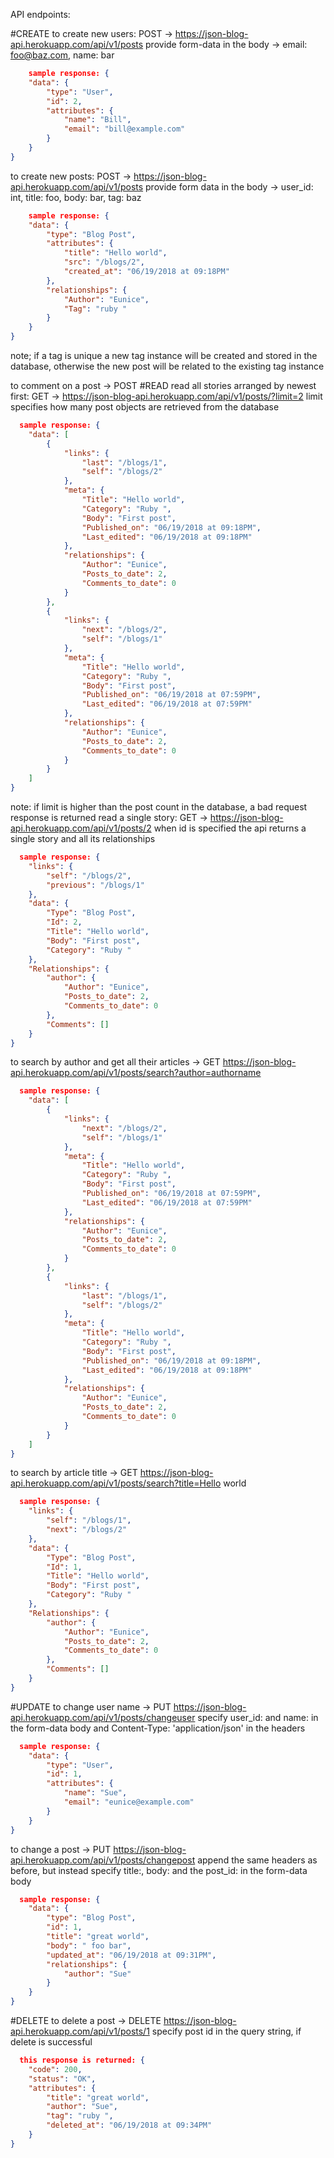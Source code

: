 API endpoints:

#CREATE
  to create new users: POST -> https://json-blog-api.herokuapp.com/api/v1/posts
    provide form-data in the body -> email: foo@baz.com, name: bar
```json
    sample response: {
    "data": {
        "type": "User",
        "id": 2,
        "attributes": {
            "name": "Bill",
            "email": "bill@example.com"
        }
    }
}
```
  to create new posts: POST -> https://json-blog-api.herokuapp.com/api/v1/posts
    provide form data in the body -> user_id: int, title: foo, body: bar, tag: baz
```json    
    sample response: {
    "data": {
        "type": "Blog Post",
        "attributes": {
            "title": "Hello world",
            "src": "/blogs/2",
            "created_at": "06/19/2018 at 09:18PM"
        },
        "relationships": {
            "Author": "Eunice",
            "Tag": "ruby "
        }
    }
}
```
  note; if a tag is unique a new tag instance will be created and stored in the database, otherwise the new post will be related to the existing tag instance

  to comment on a post -> POST 
#READ
  read all stories arranged by newest first: GET -> https://json-blog-api.herokuapp.com/api/v1/posts/?limit=2
  limit specifies how many post objects are retrieved from the database
```json  
  sample response: {
    "data": [
        {
            "links": {
                "last": "/blogs/1",
                "self": "/blogs/2"
            },
            "meta": {
                "Title": "Hello world",
                "Category": "Ruby ",
                "Body": "First post",
                "Published_on": "06/19/2018 at 09:18PM",
                "Last_edited": "06/19/2018 at 09:18PM"
            },
            "relationships": {
                "Author": "Eunice",
                "Posts_to_date": 2,
                "Comments_to_date": 0
            }
        },
        {
            "links": {
                "next": "/blogs/2",
                "self": "/blogs/1"
            },
            "meta": {
                "Title": "Hello world",
                "Category": "Ruby ",
                "Body": "First post",
                "Published_on": "06/19/2018 at 07:59PM",
                "Last_edited": "06/19/2018 at 07:59PM"
            },
            "relationships": {
                "Author": "Eunice",
                "Posts_to_date": 2,
                "Comments_to_date": 0
            }
        }
    ]
}
```
  note: if limit is higher than the post count in the database, a bad request response is returned
  read a single story: GET -> https://json-blog-api.herokuapp.com/api/v1/posts/2
  when id is specified the api returns a single story and all its relationships
```json  
  sample response: {
    "links": {
        "self": "/blogs/2",
        "previous": "/blogs/1"
    },
    "data": {
        "Type": "Blog Post",
        "Id": 2,
        "Title": "Hello world",
        "Body": "First post",
        "Category": "Ruby "
    },
    "Relationships": {
        "author": {
            "Author": "Eunice",
            "Posts_to_date": 2,
            "Comments_to_date": 0
        },
        "Comments": []
    }
}
```
  to search by author and get all their articles -> GET https://json-blog-api.herokuapp.com/api/v1/posts/search?author=authorname
```json  
  sample response: {
    "data": [
        {
            "links": {
                "next": "/blogs/2",
                "self": "/blogs/1"
            },
            "meta": {
                "Title": "Hello world",
                "Category": "Ruby ",
                "Body": "First post",
                "Published_on": "06/19/2018 at 07:59PM",
                "Last_edited": "06/19/2018 at 07:59PM"
            },
            "relationships": {
                "Author": "Eunice",
                "Posts_to_date": 2,
                "Comments_to_date": 0
            }
        },
        {
            "links": {
                "last": "/blogs/1",
                "self": "/blogs/2"
            },
            "meta": {
                "Title": "Hello world",
                "Category": "Ruby ",
                "Body": "First post",
                "Published_on": "06/19/2018 at 09:18PM",
                "Last_edited": "06/19/2018 at 09:18PM"
            },
            "relationships": {
                "Author": "Eunice",
                "Posts_to_date": 2,
                "Comments_to_date": 0
            }
        }
    ]
}
```
  to search by article title -> GET https://json-blog-api.herokuapp.com/api/v1/posts/search?title=Hello world
```json  
  sample response: {
    "links": {
        "self": "/blogs/1",
        "next": "/blogs/2"
    },
    "data": {
        "Type": "Blog Post",
        "Id": 1,
        "Title": "Hello world",
        "Body": "First post",
        "Category": "Ruby "
    },
    "Relationships": {
        "author": {
            "Author": "Eunice",
            "Posts_to_date": 2,
            "Comments_to_date": 0
        },
        "Comments": []
    }
}
```
#UPDATE
  to change user name -> PUT https://json-blog-api.herokuapp.com/api/v1/posts/changeuser
  specify user_id: and name: in the form-data body and Content-Type: 'application/json' in the headers
```json  
  sample response: {
    "data": {
        "type": "User",
        "id": 1,
        "attributes": {
            "name": "Sue",
            "email": "eunice@example.com"
        }
    }
}
```
  to change a post -> PUT https://json-blog-api.herokuapp.com/api/v1/posts/changepost
  append the same headers as before, but instead specify title:, body: and the post_id: in the form-data body
```json  
  sample response: {
    "data": {
        "type": "Blog Post",
        "id": 1,
        "title": "great world",
        "body": " foo bar",
        "updated_at": "06/19/2018 at 09:31PM",
        "relationships": {
            "author": "Sue"
        }
    }
}
```
#DELETE 
  to delete a post -> DELETE https://json-blog-api.herokuapp.com/api/v1/posts/1
  specify post id in the query string, if delete is successful 
```json  
  this response is returned: {
    "code": 200,
    "status": "OK",
    "attributes": {
        "title": "great world",
        "author": "Sue",
        "tag": "ruby ",
        "deleted_at": "06/19/2018 at 09:34PM"
    }
}
```
